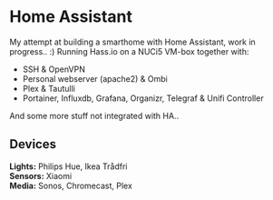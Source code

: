 # Home Assistant

My attempt at building a smarthome with Home Assistant, work in progress.. :) 
Running Hass.io on a NUCi5 VM-box together with:

* SSH & OpenVPN
* Personal webserver (apache2) & Ombi
* Plex & Tautulli
* Portainer, Influxdb, Grafana, Organizr, Telegraf & Unifi Controller  

And some more stuff not integrated with HA.. 

## Devices

**Lights:** Philips Hue, Ikea Trådfri  
**Sensors:** Xiaomi  
**Media:** Sonos, Chromecast, Plex  



